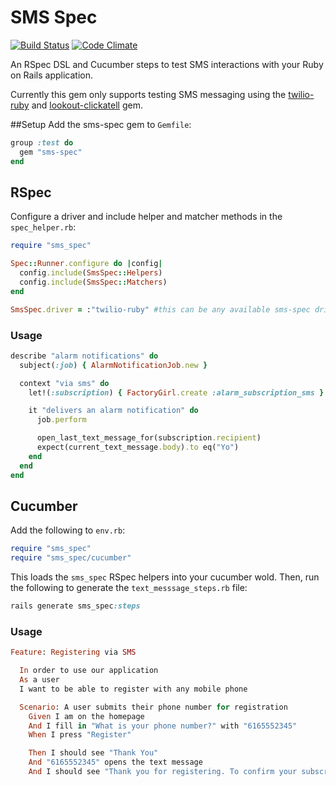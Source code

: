 # SMS Spec

[![Build Status](https://travis-ci.org/rosskevin/sms-spec.svg)](https://travis-ci.org/rosskevin/sms-spec)
[![Code Climate](https://codeclimate.com/github/rosskevin/sms-spec/badges/gpa.svg)](https://codeclimate.com/github/rosskevin/sms-spec)

An RSpec DSL and Cucumber steps to test SMS interactions with your
Ruby on Rails application.

Currently this gem only supports testing SMS messaging using the
[twilio-ruby](https://github.com/twilio/twilio-ruby) and
[lookout-clickatell](https://github.com/lookout/clickatell) gem.

##Setup
Add the sms-spec gem to `Gemfile`:

```ruby
group :test do
  gem "sms-spec"
end
```

## RSpec
Configure a driver and include helper and matcher methods in the `spec_helper.rb`:

```ruby
require "sms_spec"

Spec::Runner.configure do |config|
  config.include(SmsSpec::Helpers)
  config.include(SmsSpec::Matchers)
end

SmsSpec.driver = :"twilio-ruby" #this can be any available sms-spec driver
```

### Usage

```ruby
describe "alarm notifications" do
  subject(:job) { AlarmNotificationJob.new }

  context "via sms" do
    let!(:subscription) { FactoryGirl.create :alarm_subscription_sms }

    it "delivers an alarm notification" do
      job.perform

      open_last_text_message_for(subscription.recipient)
      expect(current_text_message.body).to eq("Yo")
    end
  end
end
```

## Cucumber
Add the following to `env.rb`:

```ruby
require "sms_spec"
require "sms_spec/cucumber"
```

This loads the `sms_spec` RSpec helpers into your cucumber wold. Then,
run the following to generate the `text_messsage_steps.rb` file:

```ruby
rails generate sms_spec:steps
```

### Usage

```ruby
Feature: Registering via SMS

  In order to use our application
  As a user
  I want to be able to register with any mobile phone

  Scenario: A user submits their phone number for registration
    Given I am on the homepage
    And I fill in "What is your phone number?" with "6165552345"
    When I press "Register"

    Then I should see "Thank You"
    And "6165552345" opens the text message
    And I should see "Thank you for registering. To confirm your subscript reply YES." in the text message body
```
